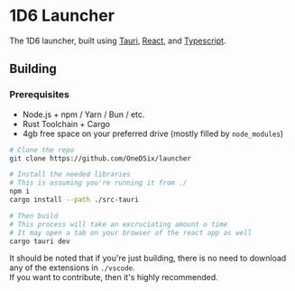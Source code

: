 # 1D6 Launcher

The 1D6 launcher, built using [Tauri](https://tauri.app/), [React](https://react.dev/), and [Typescript](https://www.typescriptlang.org/).

## Building

### Prerequisites

- Node.js + npm / Yarn / Bun / etc.
- Rust Toolchain + Cargo
- 4gb free space on your preferred drive (mostly filled by `node_modules`)

```bash
# Clone the repo
git clone https://github.com/OneDSix/launcher

# Install the needed libraries
# This is assuming you're running it from ./
npm i
cargo install --path ./src-tauri

# Then build
# This process will take an excruciating amount o time
# It may open a tab on your browser of the react app as well
cargo tauri dev 
```

It should be noted that if you're just building, there is no need to download any of the extensions in `./vscode`.\
If you want to contribute, then it's highly recommended.
